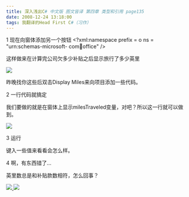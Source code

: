 ```yaml
---
title: 深入浅出C# 中文版 图文皆译 第四章 类型和引用 page135
date: 2008-12-24 13:18:00
tags: 我翻译的Head First C#（习作）
---
```

1  现在向窗体添加另一个按钮  <?xml:namespace prefix = o ns = "urn:schemas-microsoft-
com:office:office" />

这样做来在计算完公司欠多少补贴之后显示旅行了多少英里

![](https://p-blog.csdn.net/images/p_blog_csdn_net/cuipengfei1/EntryImages/20081224/%E6%88%AA%E5%9B%BE00633657215210131250.jpg)

昨晚找你这些后双击Display Miles来向项目添加一些代码。

2  一行代码就搞定

我们要做的就是在窗体上显示milesTraveled变量，对吧？所以这一行就可以做到。

![](https://p-blog.csdn.net/images/p_blog_csdn_net/cuipengfei1/EntryImages/20081224/%E6%88%AA%E5%9B%BE01633657215210756250.jpg)

3  运行

键入一些值来看看会怎么样。

4  啊，有东西错了...

英里数总是和补贴款数相符，怎么回事？



[ ![](https://profile.csdnimg.cn/5/2/5/3_cuipengfei1)
![](https://g.csdnimg.cn/static/user-reg-year/1x/11.png)
](https://blog.csdn.net/cuipengfei1)





